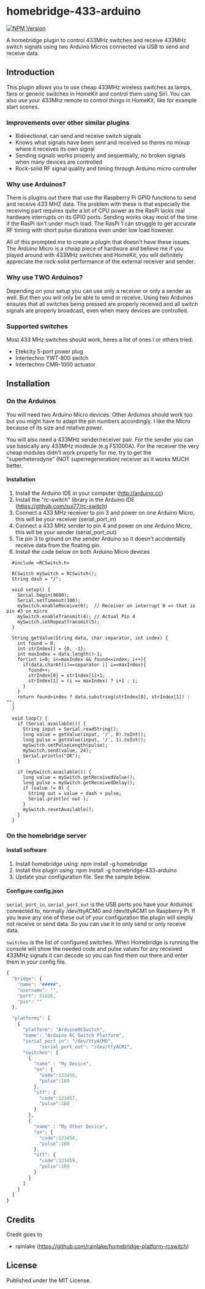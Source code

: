 # homebridge-433-arduino
[![NPM Version](https://img.shields.io/npm/v/homebridge-433-arduino.svg)](https://www.npmjs.com/package/homebridge-433-arduino)

A homebridge plugin to control 433MHz switches and receive 433MHz switch signals using two Arduino Micros connected via USB to send and receive data.

## Introduction
This plugin allows you to use cheap 433MHz wireless switches as lamps, fans or generic switches in HomeKit and control them using Siri. You can also use your 433Mhz remote to control things in HomeKit, like for example start scenes.

### Improvements over other similar plugins
 - Bidirectional, can send and receive switch signals
 - Knows what signals have been sent and received so theres no mixup where it receives its own signal
 - Sending signals works properly and sequentially, no broken signals when many devices are controlled
 - Rock-solid RF signal quality and timing through Arduino micro controller

### Why use Arduinos?
There is plugins out there that use the Raspberry Pi GPIO functions to send and receive 433 MHZ data. The problem with these is that especially the receiving part requires quite a lot of CPU power as the RasPi lacks real hardware interrupts on its GPIO ports. Sending works okay most of the time if the RasPi isn't under much load. The RasPi 1 can struggle to get accurate RF timing with short pulse durations even under low load however.

All of this prompted me to create a plugin that doesn't have these issues. The Arduino Micro is a cheap piece of hardware and believe me if you played around with 433MHz switches and HomeKit, you will definitely appreciate the rock-solid performance of the external receiver and sender.

### Why use TWO Arduinos?
Depending on your setup you can use only a receiver or only a sender as well. But then you will only be able to send or receive. Using two Arduinos ensures that all switches being pressed are properly received and all switch signals are properly broadcast, even when many devices are controlled.

### Supported switches
Most 433 MHz switches should work, heres a list of ones I or others tried:
- Etekcity 5-port power plug
- Intertechno YWT-800 switch
- Intertechno CMR-1000 actuator

## Installation

### On the Arduinos
You will need two Arduino Micro devices. Other Arduinos should work too but you might have to adapt the pin numbers accordingly. I like the Micro because of its size and relative power.

You will also need a 433MHz sender/receiver pair. For the sender you can use basically any 433MHz modeule (e.g FS1000A). For the receiver the very cheap modules didn't work properly for me, try to get the "superheterodyne" (NOT superregeneration) receiver as it works MUCH better.

#### Installation
1. Install the Arduino IDE in your computer (http://arduino.cc)
2. Install the "rc-switch" library in the Arduino IDE (https://github.com/sui77/rc-switch)
3. Connect a 433 MHz receiver to pin 3 and power on one Arduino Micro, this will be your receiver (serial_port_in)
4. Connect a 433 MHz sender to pin 4 and power on one Arduino Micro, this will be your sender (serial_port_out)
5. Tie pin 3 to ground on the sender Arduino so it doesn't accidentally receive data from the floating pin.
3. Install the code below on both Arduino Micro devices
```
  #include <RCSwitch.h>

  RCSwitch mySwitch = RCSwitch();
  String dash = "/";

  void setup() {
    Serial.begin(9600);
    Serial.setTimeout(100);
    mySwitch.enableReceive(0);  // Receiver on interrupt 0 => that is pin #3 on micro
    mySwitch.enableTransmit(4); // Actual Pin 4
    mySwitch.setRepeatTransmit(5);
  }

  String getValue(String data, char separator, int index) {
    int found = 0;
    int strIndex[] = {0, -1};
    int maxIndex = data.length()-1;
    for(int i=0; i<=maxIndex && found<=index; i++){
      if(data.charAt(i)==separator || i==maxIndex){
        found++;
        strIndex[0] = strIndex[1]+1;
        strIndex[1] = (i == maxIndex) ? i+1 : i;
      }
    }
    return found>index ? data.substring(strIndex[0], strIndex[1]) : "";
  }

  void loop() {
    if (Serial.available()) {
      String input = Serial.readString();
      long value = getValue(input, '/', 0).toInt();
      long pulse = getValue(input, '/', 1).toInt();
      mySwitch.setPulseLength(pulse);
      mySwitch.send(value, 24);
      Serial.println("OK");
    }

    if (mySwitch.available()) {
      long value = mySwitch.getReceivedValue();
      long pulse = mySwitch.getReceivedDelay();
      if (value != 0) {
        String out = value + dash + pulse;
        Serial.println( out );
      }
      mySwitch.resetAvailable();
    }
  }
```

### On the homebridge server
#### Install software
1. Install homebridge using: npm install -g homebridge
2. Install this plugin using: npm install -g homebridge-433-arduino
3. Update your configuration file. See the sample below.

#### Configure config.json

`serial_port_in`, `serial_port_out` is the USB ports you have your Arduinos connected to, normally /dev/ttyACM0 and /dev/ttyACM1 on Raspberry Pi. If you leave any one of these out of your configuration the plugin will simply not receive or send data. So you can use it to only send or only receive data.

`switches` is the list of configured switches. When Homebridge is running the console will show the needed code and pulse values for any received 433MHz signals it can decode so you can find them out there and enter them in your config file.

 ```javascript
 {
   "bridge": {
     "name": "#####",
     "username": "",
     "port": 51826,
     "pin": ""
   },

   "platforms": [
     {
       "platform": "ArduinoRCSwitch",
       "name": "Arduino RC Switch Platform",
       "serial_port_in": "/dev/ttyACM0",
 			 "serial_port_out": "/dev/ttyACM1",
       "switches": [
         {
           "name" : "My Device",
           "on": {
             "code":123456,
             "pulse":188
           },
           "off": {
             "code":123457,
             "pulse":188
           }
         },
         {
           "name" : "My Other Device",
           "on": {
             "code":123458,
             "pulse":188
           },
           "off": {
             "code":123459,
             "pulse":188
           }
         }
       ]
     }
   ]
 }

```

## Credits

Credit goes to
- rainlake (https://github.com/rainlake/homebridge-platform-rcswitch)

## License

Published under the MIT License.
